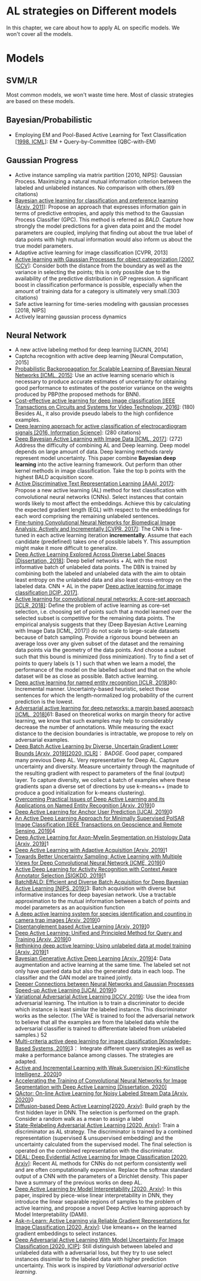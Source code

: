 # AL strategies on Different models

In this chapter, we care about how to apply AL on specific models.
We won't cover all the models.

# Models
## SVM/LR
Most common models, we won't waste time here.
Most of classic strategies are based on these models.
## Bayesian/Probabilistic
- Employing EM and Pool-Based Active Learning for Text Classiﬁcation [[1998. ICML]](http://citeseerx.ist.psu.edu/viewdoc/download?doi=10.1.1.50.10&rep=rep1&type=pdf): 
  EM + Query-by-Committee (QBC-with-EM)
## Gaussian Progress
- Active instance sampling via matrix partition [2010, NIPS]: Gaussian Process. Maximizing a natural mutual information criterion between the labeled and unlabeled instances. No comparison with others.(69 citations)
- [Bayesian active learning for classification and preference learning [Arxiv, 2011]](https://arxiv.org/abs/1112.5745):
  Propose an approach that expresses information gain in terms of predictive entropies, and apply this method to the Gaussian Process Classifier (GPC).
  This method is referred as *BALD*.
  Capture how strongly the model predictions for a given data point and the model parameters are coupled, implying that ﬁnding out about the true label of data points with high mutual information would also inform us about the true model parameters.
- Adaptive active learning for image classiﬁcation [CVPR, 2013]
- [Active learning with Gaussian Processes for object categorization [2007, ICCV]](https://ieeexplore.ieee.org/abstract/document/4408844): Consider both the distance from the boundary as well as the variance in selecting the points; this is only possible due to the availability of the predictive distribution in GP regression. A significant boost in classification performance is possible, especially when the amount of training data for a category is ultimately very small.(303 citations)
- Safe active learning for time-series modeling with gaussian processes [2018, NIPS]
- Actively learning gaussian process dynamics

## Neural Network
- A new active labeling method for deep learning [IJCNN, 2014]
- Captcha recognition with active deep learning [Neural Computation, 2015]
- [Probabilistic Backpropagation for Scalable Learning of Bayesian Neural Networks [ICML, 2015]](http://proceedings.mlr.press/v37/hernandez-lobatoc15.pdf):
  Use an active learning scenario which is necessary to produce accurate estimates of uncertainty for obtaining good performance to estimates of the posterior variance on the weights produced by PBP(the proposed methods for BNN).
- [Cost-effective active learning for deep image classification [IEEE Transactions on Circuits and Systems for Video Technology, 2016]](https://ieeexplore.ieee.org/abstract/document/7508942): (180)
  Besides AL, it also provide pseudo labels to the high confidence examples.
- [Deep learning approach for active classification of electrocardiogram signals [2016, Information Science]](https://reader.elsevier.com/reader/sd/pii/S0020025516300184?token=EBB87D490BCDC26916121FCCCBAC34EFC879C7908C40ACF69667DCE1136B957C4608146ABABFCD7F438D7E7C8E4BA49C): (280 citations)
- [Deep Bayesian Active Learning with Image Data [ICML, 2017]](https://dl.acm.org/doi/10.5555/3305381.3305504): (272)
  Address the difficulty of combining AL and Deep learning.
  Deep model depends on large amount of data.
  Deep learning methods rarely represent model uncertainty.
  This paper combine **Bayesian deep learning** into the active learning framework.
  Out perform than other kernel methods in image classification.
  Take the top b points with the highest BALD acquisition score.
- [Active Discriminative Text Representation Learning [AAAI, 2017]](https://www.aaai.org/ocs/index.php/AAAI/AAAI17/paper/viewPaper/14174):
  Propose a new active learning (AL) method for text classiﬁcation with convolutional neural networks (CNNs).
  Select instances that contain words likely to most affect the embeddings.
  Achieve this by calculating the expected gradient length (EGL) with respect to the embeddings for each word comprising the remaining unlabeled sentences.
- [Fine-tuning Convolutional Neural Networks for Biomedical Image Analysis: Actively and Incrementally [CVPR, 2017]](http://openaccess.thecvf.com/content_cvpr_2017/html/Zhou_Fine-Tuning_Convolutional_Neural_CVPR_2017_paper.html):
  The CNN is fine-tuned in each active learning iteration **incrementally**.
  Assume that each candidate (predefined) takes one of possible labels Y.
  This assumption might make it more difficult to generalize.
- [Deep Active Learning Explored Across Diverse Label Spaces [Dissertation, 2018]](https://repository.asu.edu/attachments/201065/content/Ranganathan_asu_0010E_17759.pdf):
  Deep belief networks + AL with the most informative batch of unlabeled data points.
  The DBN is trained by combining both the labeled and unlabeled data with the aim to obtain least entropy on the unlabeled data and also least cross-entropy on the labeled data.
  CNN + AL in the paper [Deep active learning for image classification [ICIP, 2017]](https://ieeexplore.ieee.org/abstract/document/8297020).
- [Active learning for convolutional neural networks: A core-set approach [ICLR, 2018]](https://arxiv.org/abs/1708.00489):
  Define the problem of active learning as core-set selection, i.e. choosing set of points such that a model learned over the selected subset is competitive for the remaining data points.
  The empirical analysis suggests that they (Deep Bayesian Active Learning with Image Data [ICML, 2017]) do not scale to large-scale datasets because of batch sampling.
  Provide a rigorous bound between an average loss over any given subset of the dataset and the remaining data points via the geometry of the data points.
  And choose a subset such that this bound is minimized (loss minimization).
  Try to ﬁnd a set of points to query labels (s 1 ) such that when we learn a model, the performance of the model on the labelled subset and that on the whole dataset will be as close as possible.
  Batch active learning.
- [Deep active learning for named entity recognition [ICLR, 2018]](https://arxiv.org/abs/1707.05928)80:
  Incremental manner.
  Uncertainty-based heuristic, select those sentences for which the length-normalized log probability of the current prediction is the lowest.
- [Adversarial active learning for deep networks: a margin based approach [ICML, 2018]](https://arxiv.org/pdf/1802.09841.pdf)61:
  Based on theoretical works on margin theory for active learning, we know that such examples may help to considerably decrease the number of annotations. 
  While measuring the exact distance to the decision boundaries is intractable, we propose to rely on adversarial examples.
- [Deep Batch Active Learning by Diverse, Uncertain Gradient Lower Bounds [Arxiv, 2019][2020, ICLR]](https://arxiv.org/abs/1906.03671)：
  *BADGE*. 
  Good paper, compared many previous Deep AL.
  Very representative for Deep AL.
  Capture uncertainty and diversity.
  Measure uncertainty through the magnitude of the resulting gradient with respect to parameters of the ﬁnal (output) layer.
  To capture diversity, we collect a batch of examples where these gradients span a diverse set of directions by use k-means++ (made to produce a good initialization for k-means clustering).
- [Overcoming Practical Issues of Deep Active Learning and its Applications on Named Entity Recognition [Arxiv, 2019]](https://arxiv.org/abs/1911.07335)0
- [Deep Active Learning for Anchor User Prediction [IJCAI, 2019]](https://arxiv.org/abs/1906.07318)0
- [An Active Deep Learning Approach for Minimally Supervised PolSAR Image Classification [IEEE Transactions on Geoscience and Remote Sensing, 2019]](https://ieeexplore.ieee.org/abstract/document/8784406)4
- [Deep Active Learning for Axon-Myelin Segmentation on Histology Data [Arxiv, 2019]](https://arxiv.org/abs/1907.05143)1
- [Deep Active Learning with Adaptive Acquisition [Arxiv, 2019]](https://arxiv.org/abs/1906.11471)1
- [Towards Better Uncertainty Sampling: Active Learning with Multiple Views for Deep Convolutional Neural Network [ICME, 2019]](https://ieeexplore.ieee.org/abstract/document/8784806/)0
- [Active Deep Learning for Activity Recognition with Context Aware Annotator Selection [SIGKDD, 2019]](https://dl.acm.org/doi/abs/10.1145/3292500.3330688)1
- [BatchBALD: Efficient and Diverse Batch Acquisition for Deep Bayesian Active Learning [NIPS, 2019]](http://papers.nips.cc/paper/8925-batchbald-efficient-and-diverse-batch-acquisition-for-deep-bayesian-active-learning)3:
  Batch acquisition with diverse but informative instances for deep bayesian network.
  Use a tractable approximation to the mutual information between a batch of points and model parameters as an acquisition function
- [A deep active learning system for species identification and counting in camera trap images [Arxiv, 2019]](https://arxiv.org/abs/1910.09716)0
- [Disentanglement based Active Learning [Arxiv, 2019]](https://arxiv.org/abs/1912.07018)0
- [Deep Active Learning: Unified and Principled Method for Query and Training [Arxiv, 2019]](https://arxiv.org/abs/1911.09162)0
- [Rethinking deep active learning: Using unlabeled data at model training [Arxiv, 2019]](https://arxiv.org/abs/1911.08177)1
- [Bayesian Generative Active Deep Learning [Arxiv, 2019]](https://arxiv.org/abs/1904.11643)4:
  Data augmentation and active learning at the same time.
  The labeled set not only have queried data but also the generated data in each loop.
  The classifier and the GAN model are trained jointly. 
- [Deeper Connections between Neural Networks and Gaussian Processes Speed-up Active Learning [IJCAI, 2019]](https://arxiv.org/abs/1902.10350)0
- [Variational Adversarial Active Learning [ICCV, 2019]](http://openaccess.thecvf.com/content_ICCV_2019/html/Sinha_Variational_Adversarial_Active_Learning_ICCV_2019_paper.html): 
  Use the idea from adversarial learning.
  The intuition is to train a discriminator to decide which instance is least similar the labeled instance.
  This discriminator works as the selector.
  (The VAE is trained to fool the adversarial network to believe that all the examples are from the labeled data while the adversarial classifier is trained to differentiate labeled from unlabeled samples.) 52
- [Multi-criteria active deep learning for image classification [Knowledge-Based Systems, 2019]](https://www.sciencedirect.com/science/article/pii/S0950705119300747)3：
  Integrate different query strategies as well as make a performance balance among classes.
  The strategies are adapted.
- [Active and Incremental Learning with Weak Supervision [KI-Künstliche Intelligenz, 2020]](https://link.springer.com/article/10.1007/s13218-020-00631-4)0
- [Accelerating the Training of Convolutional Neural Networks for Image Segmentation with Deep Active Learning [Dissertation, 2020]](https://uwspace.uwaterloo.ca/handle/10012/15537)
- [QActor: On-line Active Learning for Noisy Labeled Stream Data [Arxiv, 2020]](https://arxiv.org/abs/2001.10399)0
- [Diffusion-based Deep Active Learning[2020, Arxiv]](https://arxiv.org/pdf/2003.10339.pdf): Build graph by the first hidden layer in DNN. The selection is performed on the graph. 
  Consider a random walk as a mean to assign a label
- [State-Relabeling Adversarial Active Learning [2020, Arxiv]](https://arxiv.org/pdf/2004.04943.pdf):
  Train a discriminator as AL strategy.
  The discriminator is trained by a combined representation (supervised & unsupervised embedding) and the uncertainty calculated from the supervised model.
  The final selection is operated on the combined representation with the discriminator.
- [DEAL: Deep Evidential Active Learning for Image Classification [2020, Arxiv]](https://arxiv.org/pdf/2007.11344.pdf):
  Recent AL methods for CNNs do not perform consistently well and are often computationally expensive.
  Replace the softmax standard output of a CNN with the parameters of a Dirichlet density.
  This paper have a summary of the previous works on deep AL.
- [Deep Active Learning by Model Interpretability [2020, Arxiv]](https://arxiv.org/pdf/2007.12100.pdf):
  In this paper, inspired by piece-wise linear interpretability in DNN, they introduce the linear separable regions of samples to the problem of active learning, and propose a novel Deep Active learning approach by Model Interpretability (DAMI).
- [Ask-n-Learn: Active Learning via Reliable Gradient Representations for Image Classification [2020, Arxiv]](https://arxiv.org/pdf/2009.14448.pdf): Use kmeans++ on the learned gradient embeddings to select instances.
- [Deep Adversarial Active Learning With Model Uncertainty For Image Classification [2020, ICIP]](https://ieeexplore.ieee.org/stamp/stamp.jsp?tp=&arnumber=9190726&tag=1): Still distinguish between labeled and unlabeled data with a adversarial loss, but they try to use select instances dissimilar to the labeled data with higher prediction uncertainty. This work is inspired by *Variational adversarial active learning*.